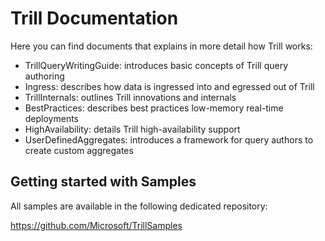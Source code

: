# Trill Documentation

Here you can find documents that explains in more detail how Trill works:

- TrillQueryWritingGuide: introduces basic concepts of Trill query authoring
- Ingress: describes how data is ingressed into and egressed out of Trill
- TrillInternals: outlines Trill innovations and internals
- BestPractices: describes best practices low-memory real-time deployments
- HighAvailability: details Trill high-availability support
- UserDefinedAggregates: introduces a framework for query authors to create custom aggregates

## Getting started with Samples

All samples are available in the following dedicated repository:

https://github.com/Microsoft/TrillSamples 